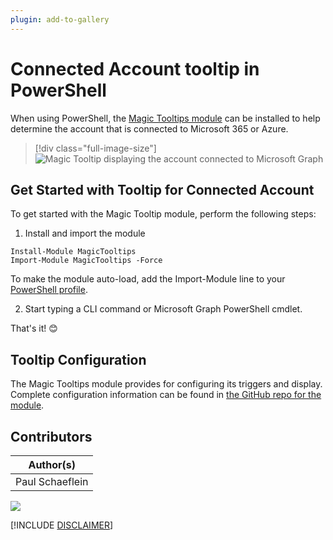 ```yaml
---
plugin: add-to-gallery
---
```


# Connected Account tooltip in PowerShell

When using PowerShell, the [Magic Tooltips module](https://www.powershellgallery.com/packages/MagicTooltips) can be installed to help determine the account that is connected to Microsoft 365 or Azure.

> [!div class="full-image-size"]
> ![Magic Tooltip displaying the account connected to Microsoft Graph](assets/powershell-tooltip.gif)

## Get Started with Tooltip for Connected Account

To get started with the Magic Tooltip module, perform the following steps:

1. Install and import the module

```
Install-Module MagicTooltips
Import-Module MagicTooltips -Force
```

To make the module auto-load, add the Import-Module line to your [PowerShell profile](https://github.com/pschaeflein/MagicTooltips#powershell-profile).

2. Start typing a CLI command or Microsoft Graph PowerShell cmdlet.

That's it! 😊

## Tooltip Configuration

The Magic Tooltips module provides for configuring its triggers and display. Complete configuration information can be found in [the GitHub repo for the module](https://github.com/pschaeflein/MagicTooltips).

## Contributors

| Author(s) |
|-----------|
| Paul Schaeflein |



<img src="https://m365-visitor-stats.azurewebsites.net/script-samples/scripts/magic-tooltips-module?labelText=Visitors" class="img-visitor" aria-hidden="true" />


[!INCLUDE [DISCLAIMER](../../docfx/includes/DISCLAIMER.md)]
